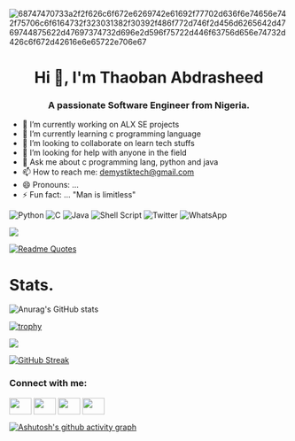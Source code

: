 ![68747470733a2f2f626c6f672e6269742e61692f77702d636f6e74656e742f75706c6f6164732f323031382f30392f486f772d746f2d456d6265642d4769744875622d47697374732d696e2d596f75722d446f63756d656e74732d426c6f672d42616e6e65722e706e67](https://user-images.githubusercontent.com/105487086/179811633-19c51eb8-eea0-4bc3-863e-ab833a1dff6f.png)

<h1 align="center">Hi 👋, I'm Thaoban Abdrasheed </h1>
<h3 align="center">A passionate Software Engineer from Nigeria.</h3>

- 🔭 I’m currently working on ALX SE projects
- 🌱 I’m currently learning c programming language
- 👯 I’m looking to collaborate on learn tech stuffs
- 🤔 I’m looking for help with anyone in the field
- 💬 Ask me about c programming lang, python and java
- 📫 How to reach me: demystiktech@gmail.com
- 😄 Pronouns: ...
- ⚡ Fun fact: ... "Man is limitless"


![Python](https://img.shields.io/badge/python-3670A0?style=for-the-badge&logo=python&logoColor=ffdd54)
![C](https://img.shields.io/badge/c-%2300599C.svg?style=for-the-badge&logo=c&logoColor=white)
![Java](https://img.shields.io/badge/java-%23ED8B00.svg?style=for-the-badge&logo=java&logoColor=white)
![Shell Script](https://img.shields.io/badge/shell_script-%23121011.svg?style=for-the-badge&logo=gnu-bash&logoColor=white)
![Twitter](https://img.shields.io/badge/Twitter-%231DA1F2.svg?style=for-the-badge&logo=Twitter&logoColor=white)
![WhatsApp](https://img.shields.io/badge/WhatsApp-25D366?style=for-the-badge&logo=whatsapp&logoColor=white)






![](https://komarev.com/ghpvc/?username=demystik)




[![Readme Quotes](https://quotes-github-readme.vercel.app/api?type=horizontal&theme=dark)](https://github.com/piyushsuthar/github-readme-quotes)



<h1> Stats. </h1>

![Anurag's GitHub stats](https://github-readme-stats.vercel.app/api?username=demystik&show_icons=true&theme=radical)

[![trophy](https://github-profile-trophy.vercel.app/?username=demystik&theme=onedark)](https://github.com/ryo-ma/github-profile-trophy)

<p><img align="center" src="https://github-readme-stats.vercel.app/api/top-langs/?username=demystik&layout=compact&theme=dark&hide_border=false" /></p>

[![GitHub Streak](https://github-readme-streak-stats.herokuapp.com/?user=demystik)](https://git.io/streak-stats)


<h3 align="left">Connect with me:</h3>
<p align="left">
<a href="your link" target="blank"><img align="center" src="https://cdn.jsdelivr.net/npm/simple-icons@3.0.1/icons/twitter.svg" alt="" height="30" width="40" /></a>
<a href="your link" target="blank"><img align="center" src="https://cdn.jsdelivr.net/npm/simple-icons@3.0.1/icons/linkedin.svg" alt="" height="30" width="40" /></a>
<a href="your link" target="blank"><img align="center" src="https://cdn.jsdelivr.net/npm/simple-icons@3.0.1/icons/instagram.svg" alt="" height="30" width="40" /></a>
<a href="your link" target="blank"><img align="center" src="https://cdn.jsdelivr.net/npm/simple-icons@3.0.1/icons/youtube.svg" alt="" height="30" width="40" /></a>
</p>






[![Ashutosh's github activity graph](https://activity-graph.herokuapp.com/graph?username=demystik&theme=react-dark)](https://github.com/ashutosh00710/github-readme-activity-graph)







<!--START_SECTION:waka-->
<!--END_SECTION:waka-->


